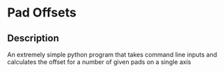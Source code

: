 # Pad Offsets

## Description 

An extremely simple python program that takes command line inputs and calculates the offset for a number of given pads
on a single axis